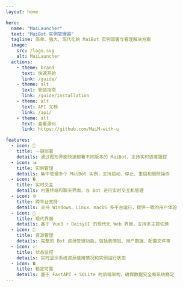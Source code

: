 ```yaml
---
layout: home

hero:
  name: "MaiLauncher"
  text: "MaiBot 实例管理器"
  tagline: 简单、强大、现代化的 MaiBot 实例部署与管理解决方案
  image:
    src: /logo.svg
    alt: MaiLauncher
  actions:
    - theme: brand
      text: 快速开始
      link: /guide/
    - theme: alt
      text: 安装指南
      link: /guide/installation
    - theme: alt
      text: API 文档
      link: /api/
    - theme: alt
      text: 查看源码
      link: https://github.com/MaiM-with-u

features:
  - icon: 🚀
    title: 一键部署
    details: 通过图形界面快速部署不同版本的 MaiBot，支持实时进度跟踪
  - icon: 📊
    title: 实例管理
    details: 集中管理多个 MaiBot 实例，支持启动、停止、重启和删除操作
  - icon: �
    title: 实时交互
    details: 内置终端和聊天界面，与 Bot 进行实时交互和管理
  - icon: 🌐
    title: 跨平台支持
    details: 支持 Windows、Linux、macOS 多平台运行，提供一致的用户体验
  - icon: 📱
    title: 现代界面
    details: 基于 Vue3 + DaisyUI 的现代化 Web 界面，支持多主题切换
  - icon: 🔧
    title: 资源管理
    details: 完整的 Bot 资源管理功能，包括表情包、用户数据、配置文件等
  - icon: 📈
    title: 状态监控
    details: 实时显示系统资源使用情况和实例运行状态
  - icon: �️
    title: 稳定可靠
    details: 基于 FastAPI + SQLite 的后端架构，确保数据安全和系统稳定
---
```

